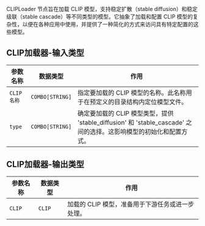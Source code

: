 CLIPLoader 节点旨在加载 CLIP 模型，支持稳定扩散（stable diffusion）和稳定级联（stable cascade）等不同类型的模型。它抽象了加载和配置 CLIP 模型的复杂性，以便在各种应用中使用，并提供了一种简化的方式来访问具有特定配置的这些模型。

## CLIP加载器-输入类型

| 参数名称     | 数据类型 | 作用                                                         |
| ------------ | -------- | ------------------------------------------------------------ |
| `CLIP名称`  | `COMBO[STRING]` | 指定要加载的 CLIP 模型的名称。此名称用于在预定义的目录结构内定位模型文件。 |
| `type`       | `COMBO[STRING]` | 确定要加载的 CLIP 模型类型，提供 'stable_diffusion' 和 'stable_cascade' 之间的选择。这影响模型的初始化和配置方式。 |

## CLIP加载器-输出类型

| 参数名称 | 数据类型 | 作用                                       |
| -------- | -------- | ------------------------------------------ |
| `CLIP`   | `CLIP`   | 加载的 CLIP 模型，准备用于下游任务或进一步处理。 |
